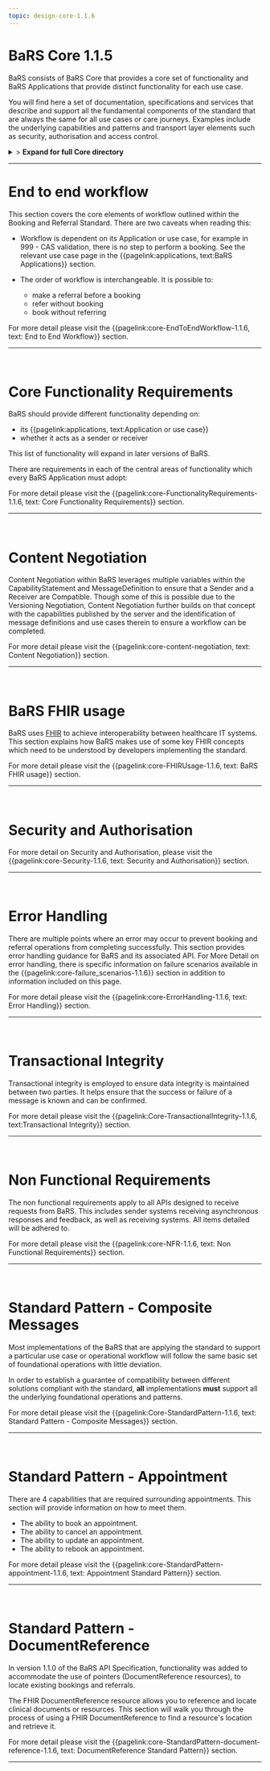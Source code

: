 ```yaml
---
topic: design-core-1.1.6
---
```


# BaRS Core 1.1.5

BaRS consists of BaRS Core that provides a core set of functionality and BaRS Applications that provide distinct functionality for each use case.

You will find here a set of documentation, specifications and services that describe and support all the fundamental components of the standard that are always the same for all use cases or care journeys. Examples include the underlying capabilities and patterns and transport layer elements such as security, authorisation and access control.

<details>
<summary>> <b class="barslink">Expand for full Core directory</b></summary>

&bull; {{pagelink:design-core-1.1.6 , text: Core 1.1.5}}</br>
&nbsp;&nbsp;&bull; {{pagelink:core-EndToEndWorkflow-1.1.6 , text:End to end workflow}}</br>
&nbsp;&nbsp;&nbsp;&nbsp;&bull; {{pagelink:core-EndToEndWorkflow-ServiceDiscovery-1.1.6 , text:Service Discovery}}</br>
&nbsp;&nbsp;&nbsp;&nbsp;&bull; {{pagelink:core-EndToEndWorkflow-BaRSAuth-1.1.6 , text:Authenticate with BaRS}}</br>
&nbsp;&nbsp;&nbsp;&nbsp;&bull; {{pagelink:core-EndToEndWorkflow-API-1.1.6 , text:BaRS FHIR API}}</br>
&nbsp;&nbsp;&nbsp;&nbsp;&bull; {{pagelink:core-EndToEndWorkflow-HTTPHeader-1.1.6 , text:HTTP Header}}</br>
&nbsp;&nbsp;&nbsp;&nbsp;&bull; {{pagelink:core-EndToEndWorkflow-Routing-1.1.6 , text:Routing}}</br>
&nbsp;&nbsp;&nbsp;&nbsp;&bull; {{pagelink:core-EndToEndWorkflow-Auth-1.1.6 , text:Authentication and Authorisation}}</br>
&nbsp;&nbsp;&nbsp;&nbsp;&bull; {{pagelink:core-EndToEndWorkflow-Transactional-Integrity-1.1.6 , text:Transactional Integrity}}</br>
&nbsp;&nbsp;&nbsp;&nbsp;&bull; {{pagelink:core-EndToEndWorkflow-HTTPResponseHeader-1.1.6 , text:HTTP Response Headers}}</br>
&nbsp;&nbsp;&nbsp;&nbsp;&bull; {{pagelink:core-EndToEndWorkflow-Processing-1.1.6 , text:Processing Requests}}</br>
&nbsp;&nbsp;&nbsp;&nbsp;&bull; {{pagelink:core-EndToEndWorkflow-Responses-1.1.6 , text:Responses}}</br>
&nbsp;&nbsp;&nbsp;&nbsp;&bull; {{pagelink:core-EndToEndWorkflow-ReversingRoles-1.1.6 , text:Reversing Roles}}</br>
&nbsp;&nbsp;&nbsp;&nbsp;&bull; {{pagelink:core-EndToEndWorkflow-AsyncWorkflow-1.1.6 , text:Asynchronous Workflow}}</br>
&nbsp;&nbsp;&bull; {{pagelink:core-FunctionalityRequirements-1.1.6 , text:Core Functionality Requirements.}}</br>
&nbsp;&nbsp;&nbsp;&nbsp;&bull; {{pagelink:core-FunctionalityRequirements-All-1.1.6 , text:All}}</br>
&nbsp;&nbsp;&nbsp;&nbsp;&bull; {{pagelink:core-FunctionalityRequirements-Caching-1.1.6 , text:Caching}}</br>
&nbsp;&nbsp;&nbsp;&nbsp;&bull; {{pagelink:core-FunctionalityRequirements-BookingSender-1.1.6 , text:Booking Sender}}</br>
&nbsp;&nbsp;&nbsp;&nbsp;&bull; {{pagelink:core-FunctionalityRequirements-BookingReceiver-1.1.6 , text:Booking Receiver}}</br>
&nbsp;&nbsp;&nbsp;&nbsp;&bull; {{pagelink:core-FunctionalityRequirements-ReferralSender-1.1.6 , text:Referral Sender}}</br>
&nbsp;&nbsp;&nbsp;&nbsp;&bull; {{pagelink:core-FunctionalityRequirements-ReferralReceiver-1.1.6 , text:Referral Receiver}}</br>
&nbsp;&nbsp;&bull; {{pagelink:core-FHIRUsage-1.1.6 , text:BaRS FHIR Usage}}</br>
&nbsp;&nbsp;&nbsp;&nbsp;&bull; {{pagelink:core-FHIRUsage-Framework-1.1.6 , text:Frameworks}}</br>
&nbsp;&nbsp;&nbsp;&nbsp;&bull; {{pagelink:core-FHIRUsage-REST-1.1.6 , text:REST}}</br>
&nbsp;&nbsp;&nbsp;&nbsp;&bull; {{pagelink:core-FHIRUsage-FHIR-Operations-1.1.6 , text:FHIR Operations}}</br>
&nbsp;&nbsp;&nbsp;&nbsp;&bull; {{pagelink:core-FHIRUsage-Process-Message-1.1.6 , text:$process-message}}</br>
&nbsp;&nbsp;&nbsp;&nbsp;&bull; {{pagelink:core-FHIRUsage-bundle-1.1.6 , text:Bundle}}</br>
&nbsp;&nbsp;&nbsp;&nbsp;&bull; {{pagelink:core-FHIRUsage-JourneyID-1.1.6 , text:Journey ID}}</br>
&nbsp;&nbsp;&nbsp;&nbsp;&bull; {{pagelink:core-FHIRUsage-Time-1.1.6 , text:How to handle times}}</br>
&nbsp;&nbsp;&nbsp;&nbsp;&bull; {{pagelink:core-FHIRUsage-LastUpdated-1.1.6 , text:LastUpdatedDate}}</br>
&nbsp;&nbsp;&bull; {{pagelink:core-Security-1.1.6 , text:Security and Authorisation}}</br>
&nbsp;&nbsp;&nbsp;&nbsp;&bull; {{pagelink:core-Security-Sender-1.1.6 , text:Sender}}</br>
&nbsp;&nbsp;&nbsp;&nbsp;&bull; {{pagelink:core-Security-Oauth-1.1.6 , text:OAuth Endpoints}}</br>
&nbsp;&nbsp;&nbsp;&nbsp;&bull; {{pagelink:core-Security-Receiver-1.1.6 , text:Receiver}}</br>
&nbsp;&nbsp;&nbsp;&nbsp;&bull; {{pagelink:core-Security-Auth-1.1.6 , text:Authorisation}}</br>
&nbsp;&nbsp;&bull; {{pagelink:core-ErrorHandling-1.1.6 , text:Error Handling}}</br>
&nbsp;&nbsp;&nbsp;&nbsp;&bull; {{pagelink:core-ErrorHandling-Overview-1.1.6 , text:Overview}}</br>
&nbsp;&nbsp;&nbsp;&nbsp;&bull; {{pagelink:core-ErrorHandling-IntS-1.1.6 , text:BaRS interactions(sending)}}</br>
&nbsp;&nbsp;&nbsp;&nbsp;&bull; {{pagelink:core-ErrorHandling-OpOut-1.1.6 , text:OperationOutcome Example}}</br>
&nbsp;&nbsp;&nbsp;&nbsp;&bull; {{pagelink:core-ErrorHandling-Diag-1.1.6 , text:Diagnostic Text}}</br>
&nbsp;&nbsp;&nbsp;&nbsp;&bull; {{pagelink:core-ErrorHandling-Examples-1.1.6 , text:Example Errors}}</br>
&nbsp;&nbsp;&nbsp;&nbsp;&bull; {{pagelink:core-ErrorHandling-SendResp-1.1.6 , text:Sender Responsibilities}}</br>
&nbsp;&nbsp;&nbsp;&nbsp;&bull; {{pagelink:core-ErrorHandling-IntR-1.1.6 , text:BaRs interactions(receiving)}}</br>
&nbsp;&nbsp;&nbsp;&nbsp;&bull; {{pagelink:core-ErrorHandling-RecResp-1.1.6 , text:Receiver responsibilities}}</br>
&nbsp;&nbsp;&nbsp;&nbsp;&bull; {{pagelink:core-failure_scenarios-1.1.6 , text:Failure Scenarios}}	 </br>
&nbsp;&nbsp;&bull; {{pagelink:Core-TransactionalIntegrity-1.1.6 , text:Transactional Integrity}}</br>
&nbsp;&nbsp;&nbsp;&nbsp;&bull; {{pagelink:Core-TransactionalIntegrity-Initial-1.1.6 , text:Initial Request}}</br>
&nbsp;&nbsp;&nbsp;&nbsp;&bull; {{pagelink:Core-TransactionalIntegrity-Update-1.1.6 , text:Sending an update}}</br>
&nbsp;&nbsp;&nbsp;&nbsp;&bull; {{pagelink:Core-TransactionalIntegrity-Feedback-1.1.6 , text:Feedback (response) requests}}</br>
&nbsp;&nbsp;&nbsp;&nbsp;&bull; {{pagelink:Core-TransactionalIntegrity-Retry-1.1.6 , text:Retry Scenario}}</br>
&nbsp;&nbsp;&nbsp;&nbsp;&bull; {{pagelink:Core-TransactionalIntegrity-Onward-1.1.6 , text:Onwards Referrals}}</br>
&nbsp;&nbsp;&nbsp;&nbsp;&bull; {{pagelink:Core-TransactionalIntegrity-retry-1.1.6 , text:Definition of a Retry}}</br>
&nbsp;&nbsp;&nbsp;&nbsp;&bull; {{pagelink:Core-TransactionalIntegrity-Receiver-1.1.6 , text:Receiver responsibilities}}</br>
&nbsp;&nbsp;&nbsp;&nbsp;&bull; {{pagelink:Core-TransactionalIntegrity-Sender-1.1.6 , text:Sender responsibilities}}</br>
&nbsp;&nbsp;&nbsp;&nbsp;&bull; {{pagelink:core-TIFailureScenarios-1.1.6 , text:Failure Scenarios}}</br>
&nbsp;&nbsp;&bull; {{pagelink:core-NFR-1.1.6 , text:Non functional Requirements}}</br>
&nbsp;&nbsp;&nbsp;&nbsp;&bull; {{pagelink:core-NFR-Requirements-1.1.6 , text:Requirements}}</br>
&nbsp;&nbsp;&nbsp;&nbsp;&bull; {{pagelink:core-NFR-Processing-Time-1.1.6 , text:Processing Times}}</br>
&nbsp;&nbsp;&bull; {{pagelink:Core-StandardPattern-1.1.6 , text:Standard Pattern - Composite Messages}}</br>
&nbsp;&nbsp;&nbsp;&nbsp;&bull; {{pagelink:core-SPComposites-1.1.6 , text:Standard Pattern for Composites}}</br>
&nbsp;&nbsp;&nbsp;&nbsp;&bull; {{pagelink:core-SPMessageHeader-1.1.6 , text:Message Headers}}</br>
&nbsp;&nbsp;&nbsp;&nbsp;&bull; {{pagelink:core-SPCancellation-1.1.6 , text:Cancellation}}</br>
&nbsp;&nbsp;&nbsp;&nbsp;&bull; {{pagelink:core-SPUseCaseCategories-1.1.6 , text:Use Case Categories}}</br>
&nbsp;&nbsp;&bull; {{pagelink:core-StandardPattern-appointment-1.1.6 , text:Standard Pattern - Appointments}}</br>
&nbsp;&nbsp;&nbsp;&nbsp;&bull; {{pagelink:core-StandardPattern-appointment-booking-1.1.6 , text:Booking}}</br>
&nbsp;&nbsp;&nbsp;&nbsp;&bull; {{pagelink:core-StandardPattern-appointment-update-1.1.6 , text:Updates}}</br>
&nbsp;&nbsp;&nbsp;&nbsp;&bull; {{pagelink:core-StandardPattern-appointment-cancel-1.1.6 , text:Cancellations}}</br>
&nbsp;&nbsp;&nbsp;&nbsp;&bull; {{pagelink:core-StandardPattern-appointment-rebook-1.1.6 , text:Rebook}}</br>
&nbsp;&nbsp;&bull; {{pagelink:core-StandardPattern-document-reference-1.1.6 , text:Standard Pattern - DocumentReference}}</br>
&nbsp;&nbsp;&nbsp;&nbsp;&bull; {{pagelink:core-StandardPattern-document-reference-Sender-1.1.6 , text:Sender}}</br>
&nbsp;&nbsp;&nbsp;&nbsp;&bull; {{pagelink:core-StandardPattern-document-reference-Receiver-1.1.6 , text:Receiver}}</br>
&nbsp;&nbsp;&nbsp;&nbsp;&bull; {{pagelink:core-StandardPattern-document-reference-interface-1.1.6 , text:Interface}}</br>

   

</details>

<hr>

# End to end workflow
This section covers the core elements of workflow outlined within the Booking and Referral Standard. There are two caveats when reading this:

- Workflow is dependent on its Application or use case, for example in 999 - CAS validation, there is no step to perform a booking. See the relevant use case page in the 
{{pagelink:applications, text:BaRS Applications}} section. 


- The order of workflow is interchangeable. It is possible to:
    - make a referral before a booking
    - refer without booking
    - book without referring

For more detail please visit the {{pagelink:core-EndToEndWorkflow-1.1.6, text: End to End Workflow}} section.

<hr>
<br>


# Core Functionality Requirements
BaRS should provide different functionality depending on:

- its {{pagelink:applications, text:Application or use case}}
- whether it acts as a sender or receiver


This list of functionality will expand in later versions of BaRS.

There are requirements in each of the central areas of functionality which every BaRS Application must adopt:

For more detail please visit the {{pagelink:core-FunctionalityRequirements-1.1.6, text: Core Functionality Requirements}} section.

<hr>
<br>

# Content Negotiation

Content Negotiation within BaRS leverages multiple variables within the CapabilityStatement and MessageDefinition to ensure that a Sender and a Receiver are Compatible. Though some of this is possible due to the Versioning Negotiation, Content Negotiation further builds on that concept with the capabilities published by the server and the identification of message definitions and use cases therein to ensure a workflow can be completed. 

For more detail please visit the {{pagelink:core-content-negotiation, text: Content Negotiation}} section.

<hr>
<br>

# BaRS FHIR usage
BaRS uses [FHIR](https://digital.nhs.uk/services/fhir-uk-core) to achieve interoperability between healthcare IT systems. This section explains how BaRS makes use of some key FHIR concepts which need to be understood by developers implementing the standard.  

For more detail please visit the {{pagelink:core-FHIRUsage-1.1.6, text: BaRS FHIR usage}} section.

<hr>
<br>

# Security and Authorisation

For more detail on Security and Authorisation, please visit the {{pagelink:core-Security-1.1.6, text: Security and Authorisation}} section.

<hr>
<br>

# Error Handling
There are multiple points where an error may occur to prevent booking and referral operations from completing successfully. This section provides error handling guidance for BaRS and its associated API. For More Detail on error handling, there is specific information on failure scenarios available in the {{pagelink:core-failure_scenarios-1.1.6}} section in addition to information included on this page.

For more detail please visit the {{pagelink:core-ErrorHandling-1.1.6, text: Error Handling}} section.

<hr>
<br>

# Transactional Integrity
Transactional integrity is employed to ensure data integrity is maintained between two parties. It helps ensure that the success or failure of a message is known and can be confirmed. 

For more detail please visit the {{pagelink:Core-TransactionalIntegrity-1.1.6, text:Transactional Integrity}} section.

<hr>
<br>

# Non Functional Requirements

The non functional requirements apply to all APIs designed to receive requests from BaRS. This includes sender systems receiving asynchronous responses and feedback, as well as receiving systems. All items detailed will be adhered to.

For more detail please visit the {{pagelink:core-NFR-1.1.6, text: Non Functional Requirements}} section.

<hr>
<br>

# Standard Pattern - Composite Messages
Most implementations of the BaRS that are applying the standard to support a particular use case or operational workflow will follow the same basic set of foundational operations with little deviation. 

In order to establish a guarantee of compatibility between different solutions compliant with the standard, **all** implementations **must** support all the underlying foundational operations and patterns.

For more detail please visit the {{pagelink:Core-StandardPattern-1.1.6, text: Standard Pattern - Composite Messages}} section.

<hr>
<br>

# Standard Pattern - Appointment

There are 4 capabilities that are required surrounding appointments. This section will provide information on how to meet them.

* The ability to book an appointment.
* The ability to cancel an appointment.
* The ability to update an appointment.
* The ability to rebook an appointment.

For more detail please visit the {{pagelink:core-StandardPattern-appointment-1.1.6, text: Appointment Standard Pattern}} section.

<hr>
<br>

# Standard Pattern - DocumentReference

In version 1.1.0 of the BaRS API Specification, functionality was added to accommodate the use of pointers (DocumentReference resources), to locate existing bookings and referrals.

The FHIR DocumentReference resource allows you to reference and locate clinical documents or resources. This section will walk you through the process of using a FHIR DocumentReference to find a resource's location and retrieve it.

For more detail please visit the {{pagelink:core-StandardPattern-document-reference-1.1.6, text: DocumentReference Standard Pattern}} section.

<hr>
<br>